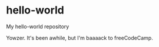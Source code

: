 # hello-world
My hello-world repository

Yowzer. It's been awhile, but I'm baaaack to freeCodeCamp.
